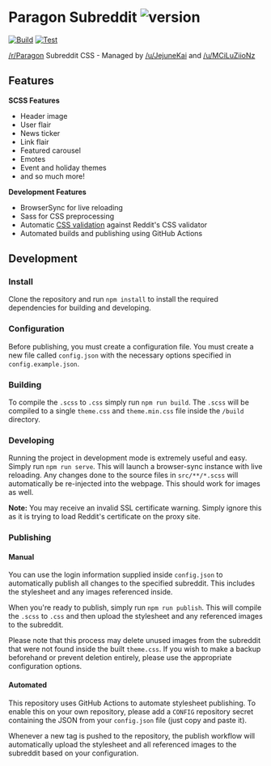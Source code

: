 # Paragon Subreddit ![version](https://img.shields.io/badge/version-2.3.0-blue)

[![Build](https://github.com/dhkatz/paragon-subreddit/actions/workflows/build.yml/badge.svg)](https://github.com/dhkatz/paragon-subreddit/actions/workflows/build.yml)
[![Test](https://github.com/dhkatz/paragon-subreddit/actions/workflows/test.yml/badge.svg)](https://github.com/dhkatz/paragon-subreddit/actions/workflows/test.yml)

[/r/Paragon](https://old.reddit.com/r/paragon/) Subreddit CSS - 
Managed by [/u/JejuneKai](https://www.reddit.com/user/JejuneKai)
and [/u/MCiLuZiioNz](https://www.reddit.com/user/mciluziionz)

## Features

**SCSS Features**

* Header image
* User flair
* News ticker
* Link flair
* Featured carousel
* Emotes
* Event and holiday themes
* and so much more!

**Development Features**

* BrowserSync for live reloading
* Sass for CSS preprocessing
* Automatic [CSS validation](./scripts/validate.js) against Reddit's CSS validator
* Automated builds and publishing using GitHub Actions

## Development

### Install

Clone the repository and run `npm install` to install the required dependencies
for building and developing.

### Configuration

Before publishing, you must create a configuration file.
You must create a new file called `config.json` with the necessary options
specified in `config.example.json`.

### Building

To compile the `.scss` to `.css` simply run `npm run build`. The `.scss` will be compiled to
a single `theme.css` and `theme.min.css` file inside the `/build` directory.

### Developing

Running the project in development mode is extremely useful and easy. Simply
run `npm run serve`. This will launch a browser-sync instance with live reloading.
Any changes done to the source files in `src/**/*.scss` will automatically be
re-injected into the webpage. This should work for images as well.

**Note:** You may receive an invalid SSL certificate warning. Simply ignore this as
it is trying to load Reddit's certificate on the proxy site.

### Publishing

#### Manual

You can use the login information supplied inside `config.json` to automatically
publish all changes to the specified subreddit. This includes the stylesheet and
any images referenced inside.

When you're ready to publish, simply run `npm run publish`. This will compile the
`.scss` to `.css` and then upload the stylesheet and any referenced images to the subreddit.

Please note that this process may delete unused images from the subreddit that were
not found inside the built `theme.css`. If you wish to make a backup beforehand or
prevent deletion entirely, please use the appropriate configuration options.

#### Automated

This repository uses GitHub Actions to automate stylesheet publishing. To enable this on
your own repository, please add a `CONFIG` repository secret containing the JSON from your
`config.json` file (just copy and paste it).

Whenever a new tag is pushed to the repository, the publish workflow will automatically
upload the stylesheet and all referenced images to the subreddit based on your configuration.
